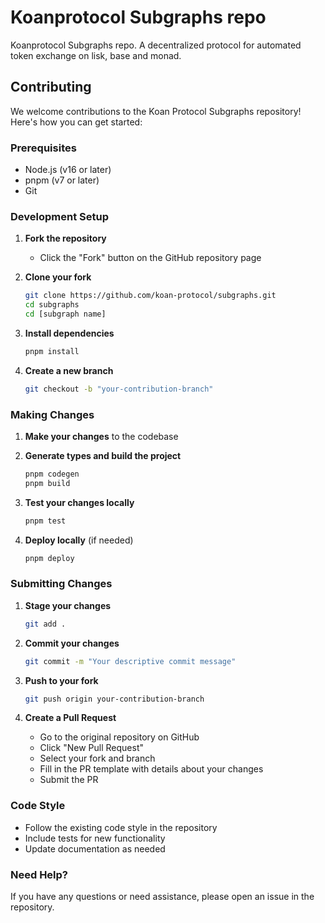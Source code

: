 
# Koanprotocol Subgraphs repo

Koanprotocol Subgraphs repo. A decentralized protocol for automated token exchange on lisk, base and monad.


## Contributing

We welcome contributions to the Koan Protocol Subgraphs repository! Here's how you can get started:

### Prerequisites
- Node.js (v16 or later)
- pnpm (v7 or later)
- Git

### Development Setup

1. **Fork the repository**
   - Click the "Fork" button on the GitHub repository page

2. **Clone your fork**
   ```bash
   git clone https://github.com/koan-protocol/subgraphs.git
   cd subgraphs
   cd [subgraph name]
   ```

3. **Install dependencies**
   ```bash
   pnpm install
   ```

4. **Create a new branch**
   ```bash
   git checkout -b "your-contribution-branch"
   ```

### Making Changes

1. **Make your changes** to the codebase

2. **Generate types and build the project**
   ```bash
   pnpm codegen
   pnpm build
   ```

3. **Test your changes locally**
   ```bash
   pnpm test
   ```

4. **Deploy locally** (if needed)
   ```bash
   pnpm deploy
   ```

### Submitting Changes

1. **Stage your changes**
   ```bash
   git add .
   ```

2. **Commit your changes**
   ```bash
   git commit -m "Your descriptive commit message"
   ```

3. **Push to your fork**
   ```bash
   git push origin your-contribution-branch
   ```

4. **Create a Pull Request**
   - Go to the original repository on GitHub
   - Click "New Pull Request"
   - Select your fork and branch
   - Fill in the PR template with details about your changes
   - Submit the PR

### Code Style
- Follow the existing code style in the repository
- Include tests for new functionality
- Update documentation as needed

### Need Help?
If you have any questions or need assistance, please open an issue in the repository.
